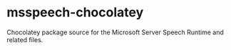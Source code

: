 # msspeech-chocolatey
Chocolatey package source for the Microsoft Server Speech Runtime and related files.
